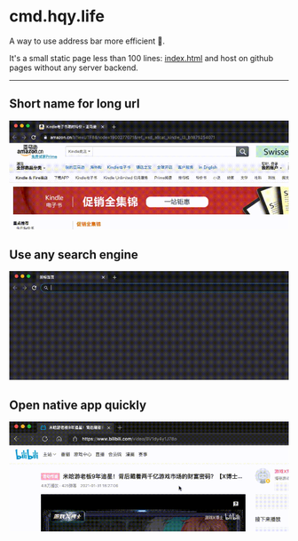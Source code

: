 # cmd.hqy.life
A way to use address bar more efficient 🚀.

It's a small static page less than 100 lines: [index.html](index.html) and host on github pages without any server backend.

---

## Short name for long url
![](scripts/add/imgs/screenshot.gif)
## Use any search engine
![](docs/imgs/any-search-engine.gif)
## Open native app quickly
![](docs/imgs/open-native-app.gif)